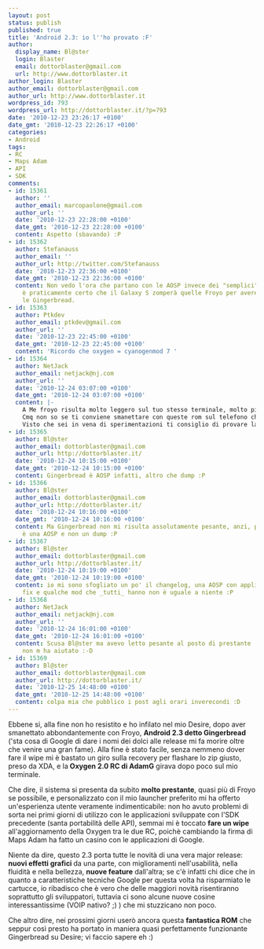 ```yaml
---
layout: post
status: publish
published: true
title: 'Android 2.3: io l''ho provato :F'
author:
  display_name: Bl@ster
  login: Blaster
  email: dottorblaster@gmail.com
  url: http://www.dottorblaster.it
author_login: Blaster
author_email: dottorblaster@gmail.com
author_url: http://www.dottorblaster.it
wordpress_id: 793
wordpress_url: http://dottorblaster.it/?p=793
date: '2010-12-23 23:26:17 +0100'
date_gmt: '2010-12-23 22:26:17 +0100'
categories:
- Android
tags:
- RC
- Maps Adam
- API
- SDK
comments:
- id: 15361
  author: ''
  author_email: marcopaolone@gmail.com
  author_url: ''
  date: '2010-12-23 22:28:00 +0100'
  date_gmt: '2010-12-23 22:28:00 +0100'
  content: Aspetto (sbavando) :P
- id: 15362
  author: Stefanauss
  author_email: ''
  author_url: http://twitter.com/Stefanauss
  date: '2010-12-23 22:36:00 +0100'
  date_gmt: '2010-12-23 22:36:00 +0100'
  content: Non vedo l'ora che partano con le AOSP invece dei "semplici" dump. Ormai
    è praticamente certo che il Galaxy S zomperà quelle Froyo per avere direttamente
    le Gingerbread.
- id: 15363
  author: Ptkdev
  author_email: ptkdev@gmail.com
  author_url: ''
  date: '2010-12-23 22:45:00 +0100'
  date_gmt: '2010-12-23 22:45:00 +0100'
  content: 'Ricordo che oxygen = cyanogenmod 7 '
- id: 15364
  author: NetJack
  author_email: netjack@nj.com
  author_url: ''
  date: '2010-12-24 03:07:00 +0100'
  date_gmt: '2010-12-24 03:07:00 +0100'
  content: |-
    A Me froyo risulta molto leggero sul tuo stesso terminale, molto più leggero di eclaire. Ginger ti risulta pesante perchè è un dump.
    Cmq non so se ti conviene smanettare con queste rom sul telefono che usi tutti i giorni.
    Visto che sei in vena di sperimentazioni ti consiglio di provare la miui rom
- id: 15365
  author: Bl@ster
  author_email: dottorblaster@gmail.com
  author_url: http://dottorblaster.it/
  date: '2010-12-24 10:15:00 +0100'
  date_gmt: '2010-12-24 10:15:00 +0100'
  content: Gingerbread è AOSP infatti, altro che dump :P
- id: 15366
  author: Bl@ster
  author_email: dottorblaster@gmail.com
  author_url: http://dottorblaster.it/
  date: '2010-12-24 10:16:00 +0100'
  date_gmt: '2010-12-24 10:16:00 +0100'
  content: Ma Gingerbread non mi risulta assolutamente pesante, anzi, proprio perchè
    è una AOSP e non un dump :P
- id: 15367
  author: Bl@ster
  author_email: dottorblaster@gmail.com
  author_url: http://dottorblaster.it/
  date: '2010-12-24 10:19:00 +0100'
  date_gmt: '2010-12-24 10:19:00 +0100'
  content: io mi sono sfogliato un po' il changelog, una AOSP con applicato qualche
    fix e qualche mod che _tutti_ hanno non è uguale a niente :P
- id: 15368
  author: NetJack
  author_email: netjack@nj.com
  author_url: ''
  date: '2010-12-24 16:01:00 +0100'
  date_gmt: '2010-12-24 16:01:00 +0100'
  content: Scusa Bl@ster ma avevo letto pesante al posto di prestante :-D l' orario
    non m ha aiutato :-D
- id: 15369
  author: Bl@ster
  author_email: dottorblaster@gmail.com
  author_url: http://dottorblaster.it/
  date: '2010-12-25 14:48:00 +0100'
  date_gmt: '2010-12-25 14:48:00 +0100'
  content: colpa mia che pubblico i post agli orari inverecondi :D
---
```

<p>Ebbene si, alla fine non ho resistito e ho infilato nel mio Desire, dopo aver smanettato abbondantemente con Froyo, <strong>Android 2.3 detto Gingerbread</strong> ('sta cosa di Google di dare i nomi dei dolci alle release mi fa morire oltre che venire una gran fame). Alla fine è stato facile, senza nemmeno dover fare il wipe mi è bastato un giro sulla recovery per flashare lo zip giusto, preso da XDA, e la<strong> Oxygen 2.0 RC di AdamG</strong> girava dopo poco sul mio terminale.</p>
<p>Che dire, il sistema si presenta da subito <strong>molto prestante</strong>, quasi più di Froyo se possibile, e personalizzato con il mio launcher preferito mi ha offerto un'esperienza utente veramente indimenticabile: non ho avuto problemi di sorta nei primi giorni di utilizzo con le applicazioni sviluppate con l'SDK precedente (santa portabilità delle API), semmai mi è toccato <strong>fare un wipe</strong> all'aggiornamento della Oxygen tra le due RC, poichè cambiando la firma di Maps Adam ha fatto un casino con le applicazioni di Google.</p>
<p>Niente da dire, questo 2.3 porta tutte le novità di una vera major release: <strong>nuovi effetti grafici </strong>da una parte, con miglioramenti nell'usabilità, nella fluidità e nella bellezza, <strong>nuove feature</strong> dall'altra; se c'è infatti chi dice che in quanto a caratteristiche tecniche Google per questa volta ha risparmiato le cartucce, io ribadisco che è vero che delle maggiori novità risentiranno soprattutto gli sviluppatori, tuttavia ci sono alcune nuove cosine interessantissime (VOIP nativo? ;) ) che mi stuzzicano non poco.</p>
<p>Che altro dire, nei prossimi giorni userò ancora questa <strong>fantastica ROM</strong> che seppur così presto ha portato in maniera quasi perfettamente funzionante Gingerbread su Desire; vi faccio sapere eh :)</p>
